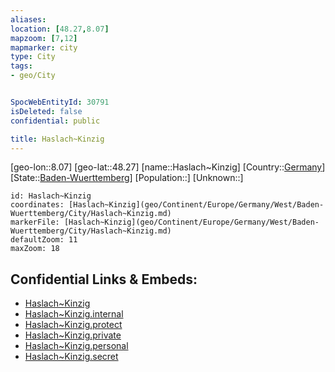 ```yaml
---
aliases: 
location: [48.27,8.07]
mapzoom: [7,12] 
mapmarker: city 
type: City
tags:
- geo/City


SpocWebEntityId: 30791
isDeleted: false
confidential: public

title: Haslach~Kinzig
---
```

[geo-lon::8.07]
[geo-lat::48.27]
[name::Haslach~Kinzig]
[Country::[Germany](geo/Continent/Europe/Germany.md)]
[State::[Baden-Wuerttemberg](geo/Continent/Europe/Germany/West/Baden-Wuerttemberg.md)]
[Population::]
[Unknown::]


```leaflet
id: Haslach~Kinzig
coordinates: [Haslach~Kinzig](geo/Continent/Europe/Germany/West/Baden-Wuerttemberg/City/Haslach~Kinzig.md)
markerFile: [Haslach~Kinzig](geo/Continent/Europe/Germany/West/Baden-Wuerttemberg/City/Haslach~Kinzig.md)
defaultZoom: 11 
maxZoom: 18
```


## Confidential Links & Embeds: 
- [Haslach~Kinzig](../../../../../../../../_public/geo/Continent/Europe/Germany/West/Baden-Wuerttemberg/City/Haslach~Kinzig.md) 
- [Haslach~Kinzig.internal](../../../../../../../../_internal/geo/Continent/Europe/Germany/West/Baden-Wuerttemberg/City/Haslach~Kinzig.internal.md) 
- [Haslach~Kinzig.protect](../../../../../../../../_protect/geo/Continent/Europe/Germany/West/Baden-Wuerttemberg/City/Haslach~Kinzig.protect.md) 
- [Haslach~Kinzig.private](../../../../../../../../_private/geo/Continent/Europe/Germany/West/Baden-Wuerttemberg/City/Haslach~Kinzig.private.md) 
- [Haslach~Kinzig.personal](../../../../../../../../_personal/geo/Continent/Europe/Germany/West/Baden-Wuerttemberg/City/Haslach~Kinzig.personal.md) 
- [Haslach~Kinzig.secret](../../../../../../../../_secret/geo/Continent/Europe/Germany/West/Baden-Wuerttemberg/City/Haslach~Kinzig.secret.md) 
